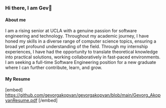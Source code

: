 ### Hi there, I am Gev👋
#### About me
  I am a rising senior at UCLA with a genuine passion for software engineering and technology. Throughout my academic journey, I have honed my skills in a diverse range of computer science topics, ensuring a broad yet profound understanding of the field. Through my internship experiences, I have had the opportunity to translate theoretical knowledge into practical solutions, working collaboratively in fast-paced environments. I am seeking a full-time Software Engineering position for a new graduate where I can further contribute, learn, and grow.
#### My Resume
  [embed] https://github.com/gevorgakopyan/gevorgakopyan/blob/main/Gevorg_AkopyanResume.pdf [/embed]
<!--
**gevorgakopyan/gevorgakopyan** is a ✨ _special_ ✨ repository because its `README.md` (this file) appears on your GitHub profile.

Here are some ideas to get you started:

- 🔭 I’m currently working on ...
- 🌱 I’m currently learning ...
- 👯 I’m looking to collaborate on ...
- 🤔 I’m looking for help with ...
- 💬 Ask me about ...
- 📫 How to reach me: ...
- 😄 Pronouns: ...
- ⚡ Fun fact: ...
-->
